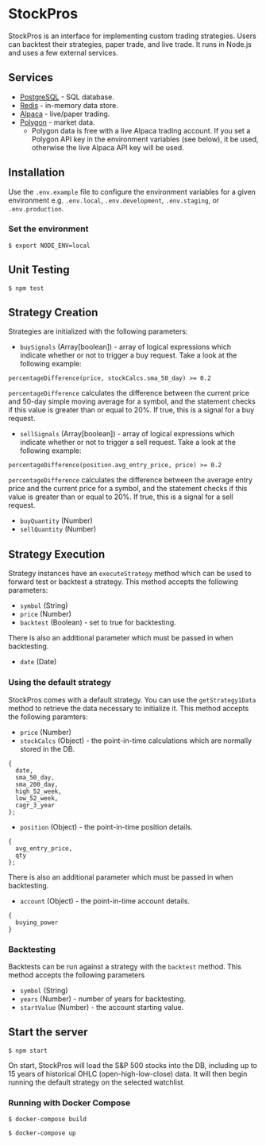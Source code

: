 # StockPros

StockPros is an interface for implementing custom trading strategies. Users can backtest their strategies, paper trade, and live trade. It runs in Node.js and uses a few external services.

## Services

- [PostgreSQL](https://postgresql.org) - SQL database.
- [Redis](https://redis.io) - in-memory data store.
- [Alpaca](https://alpaca.markets) - live/paper trading.
- [Polygon](https://polygon.io) - market data.
  - Polygon data is free with a live Alpaca trading account. If you set a Polygon API key in the environment variables (see below), it be used, otherwise the live Alpaca API key will be used.

## Installation

Use the `.env.example` file to configure the environment variables for a given environment e.g. `.env.local`, `.env.development`, `.env.staging`, or `.env.production`.

### Set the environment

`$ export NODE_ENV=local`

## Unit Testing

`$ npm test`

## Strategy Creation

Strategies are initialized with the following parameters:

- `buySignals` (Array[boolean]) - array of logical expressions which indicate whether or not to trigger a buy request. Take a look at the following example:

`percentageDifference(price, stockCalcs.sma_50_day) >= 0.2`

`percentageDifference` calculates the difference between the current price and 50-day simple moving average for a symbol, and the statement checks if this value is greater than or equal to 20%. If true, this is a signal for a buy request.

- `sellSignals` (Array[boolean]) - array of logical expressions which indicate whether or not to trigger a sell request. Take a look at the following example:

`percentageDifference(position.avg_entry_price, price) >= 0.2`

`percentageDifference` calculates the difference between the average entry price and the current price for a symbol, and the statement checks if this value is greater than or equal to 20%. If true, this is a signal for a sell request.

- `buyQuantity` (Number)
- `sellQuantity` (Number)

## Strategy Execution

Strategy instances have an `executeStrategy` method which can be used to forward test or backtest a strategy. This method accepts the following parameters:

- `symbol` (String)
- `price` (Number)
- `backtest` (Boolean) - set to true for backtesting.

There is also an additional parameter which must be passed in when backtesting.

- `date` (Date)

### Using the default strategy

StockPros comes with a default strategy. You can use the `getStrategy1Data` method to retrieve the data necessary to initialize it. This method accepts the following paramters:

- `price` (Number)
- `stockCalcs` (Object) - the point-in-time calculations which are normally stored in the DB.

```
{
  date,
  sma_50_day,
  sma_200_day,
  high_52_week,
  low_52_week,
  cagr_3_year
};
```

- `position` (Object) - the point-in-time position details.

```
{
  avg_entry_price,
  qty
};
```

There is also an additional parameter which must be passed in when backtesting.

- `account` (Object) - the point-in-time account details.

```
{
  buying_power
}
```

### Backtesting

Backtests can be run against a strategy with the `backtest` method. This method accepts the following parameters

- `symbol` (String)
- `years` (Number) - number of years for backtesting.
- `startValue` (Number) - the account starting value.

## Start the server

`$ npm start`

On start, StockPros will load the S&P 500 stocks into the DB, including up to 15 years of historical OHLC (open-high-low-close) data. It will then begin running the default strategy on the selected watchlist.

### Running with Docker Compose

`$ docker-compose build`

`$ docker-compose up`
